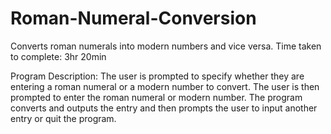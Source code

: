 # Roman-Numeral-Conversion
Converts roman numerals into modern numbers and vice versa.
Time taken to complete: 3hr 20min

Program Description:
The user is prompted to specify whether they are entering a roman numeral or a modern number to convert.
The user is then prompted to enter the roman numeral or modern number.
The program converts and outputs the entry and then prompts the user to input another entry or quit the program. 
